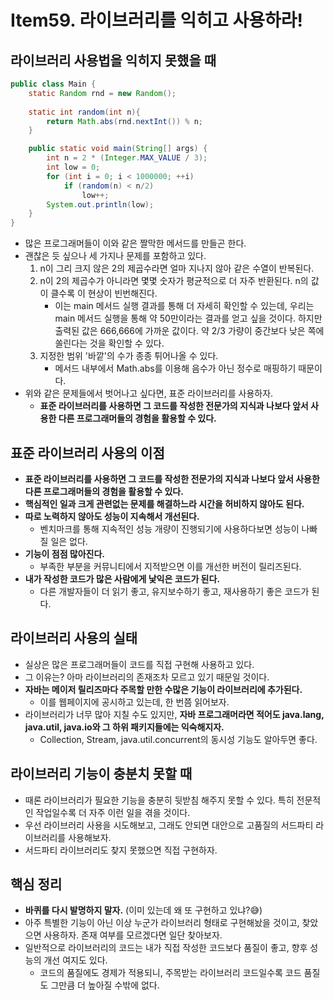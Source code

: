# Item59. 라이브러리를 익히고 사용하라!

## 라이브러리 사용법을 익히지 못했을 때

~~~java
public class Main {
    static Random rnd = new Random();
  
    static int random(int n){
        return Math.abs(rnd.nextInt()) % n;
    }

    public static void main(String[] args) {
        int n = 2 * (Integer.MAX_VALUE / 3);
        int low = 0;
        for (int i = 0; i < 1000000; ++i)
            if (random(n) < n/2)
                low++;
        System.out.println(low);
    }
}
~~~

- 많은 프로그래머들이 이와 같은 짤막한 메서드를 만들곤 한다.
- 괜찮은 듯 싶으나 세 가지나 문제를 포함하고 있다.
  1. n이 그리 크지 않은 2의 제곱수라면 얼마 지나지 않아 같은 수열이 반복된다.
  2. n이 2의 제곱수가 아니라면 몇몇 숫자가 평균적으로 더 자주 반환된다. n의 값이 클수록 이 현상이 빈번해진다.
     - 이는 main 메서드 실행 결과를 통해 더 자세히 확인할 수 있는데, 우리는 main 메서드 실행을 통해 약 50만이라는 결과를 얻고 싶을 것이다. 하지만 출력된 값은 666,666에 가까운 값이다. 약 2/3 가량이 중간보다 낮은 쪽에 쏠린다는 것을 확인할 수 있다.
  3. 지정한 범위 '바깥'의 수가 종종 튀어나올 수 있다.
     - 메서드 내부에서 Math.abs를 이용해 음수가 아닌 정수로 매핑하기 때문이다.
- 위와 같은 문제들에서 벗어나고 싶다면, 표준 라이브러리를 사용하자.
  - **표준 라이브러리를 사용하면 그 코드를 작성한 전문가의 지식과 나보다 앞서 사용한 다른 프로그래머들의 경험을 활용할 수 있다.**





## 표준 라이브러리 사용의 이점

- **표준 라이브러리를 사용하면 그 코드를 작성한 전문가의 지식과 나보다 앞서 사용한 다른 프로그래머들의 경험을 활용할 수 있다.**
- **핵심적인 일과 크게 관련없는 문제를 해결하느라 시간을 허비하지 않아도 된다.**
- **따로 노력하지 않아도 성능이 지속해서 개선된다.**
  - 벤치마크를 통해 지속적인 성능 개량이 진행되기에 사용하다보면 성능이 나빠질 일은 없다.
- **기능이 점점 많아진다.**
  - 부족한 부분을 커뮤니티에서 지적받으면 이를 개선한 버전이 릴리즈된다.
- **내가 작성한 코드가 많은 사람에게 낯익은 코드가 된다.**
  - 다른 개발자들이 더 읽기 좋고, 유지보수하기 좋고, 재사용하기 좋은 코드가 된다.





## 라이브러리 사용의 실태

- 실상은 많은 프로그래머들이 코드를 직접 구현해 사용하고 있다.
- 그 이유는? 아마 라이브러리의 존재조차 모르고 있기 때문일 것이다.
- **자바는 메이저 릴리즈마다 주목할 만한 수많은 기능이 라이브러리에 추가된다.**
  - 이를 웹페이지에 공시하고 있는데, 한 번쯤 읽어보자.
- 라이브러리가 너무 많아 지칠 수도 있지만, **자바 프로그래머라면 적어도 java.lang, java.util, java.io와 그 하위 패키지들에는 익숙해지자.**
  - Collection, Stream, java.util.concurrent의 동시성 기능도 알아두면 좋다.





## 라이브러리 기능이 충분치 못할 때

- 때론 라이브러리가 필요한 기능을 충분히 뒷받침 해주지 못할 수 있다. 특히 전문적인 작업일수록 더 자주 이런 일을 겪을 것이다.
- 우선 라이브러리 사용을 시도해보고, 그래도 안되면 대안으로 고품질의 서드파티 라이브러리를 사용해보자.
- 서드파티 라이브러리도 찾지 못했으면 직접 구현하자.





## 핵심 정리

- **바퀴를 다시 발명하지 말자.** (이미 있는데 왜 또 구현하고 있냐?😅)
- 아주 특별한 기능이 아닌 이상 누군가 라이브러리 형태로 구현해놨을 것이고, 찾았으면 사용하자. 존재 여부를 모르겠다면 일단 찾아보자.
- 일반적으로 라이브러리의 코드는 내가 직접 작성한 코드보다 품질이 좋고, 향후 성능의 개선 여지도 있다.
  - 코드의 품질에도 경제가 적용되니, 주목받는 라이브러리 코드일수록 코드 품질도 그만큼 더 높아질 수밖에 없다.

